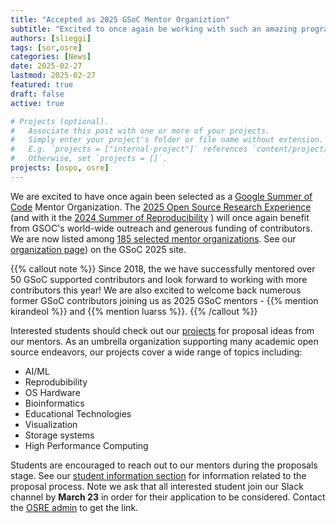 ```yaml
---
title: "Accepted as 2025 GSoC Mentor Organiztion"
subtitle: "Excited to once again be working with such an amazing program."
authors: [slieggi]
tags: [sor,osre]
categories: [News]
date: 2025-02-27
lastmod: 2025-02-27
featured: true
draft: false
active: true

# Projects (optional).
#   Associate this post with one or more of your projects.
#   Simply enter your project's folder or file name without extension.
#   E.g. `projects = ["internal-project"]` references `content/project/deep-learning/index.md`.
#   Otherwise, set `projects = []`.
projects: [ospo, osre]
---
```


We are excited to have once again been selected as a [Google Summer of Code](https://summerofcode.withgoogle.com) Mentor Organization. The [2025 Open Source Research Experience](/osre25) (and with it the [2024 Summer of Reproducibility](/sor25) ) will once again benefit from GSOC's world-wide outreach and generous funding of contributors. We are now listed among [185 selected mentor organizations](https://summerofcode.withgoogle.com/programs/2025/organizations). See our [organization page](https://summerofcode.withgoogle.com/programs/2025/organizations/uc-ospo)) on the GSoC 2025 site. 

{{% callout note %}} 
Since 2018, the we have successfully mentored over 50 GSoC supported contributors and look forward to working with more contributors this year! We are also excited to welcome back numerous former GSoC contributors joining us as 2025 GSoC mentors - {{% mention kirandeol %}} and {{% mention luarss %}}.
{{% /callout %}}

Interested students should check out our [projects](/osre25/#projects) for proposal ideas from our mentors. As an umbrella organization supporting many academic open source endeavors, our projects cover a wide range of topics including: 

- AI/ML
- Reprodubibility
- OS Hardware
- Bioinformatics
- Educational Technologies
- Visualization
- Storage systems
- High Performance Computing

Students are encouraged to reach out to our mentors during the proposals stage. See our [student information section](/osre25/#forstudents) for information related to the proposal process. Note we ask that all interested student join our Slack channel by **March 23** in order for their application to be considered. Contact the [OSRE admin](mailto:ospo-info-group@ucsc.edu) to get the link.
